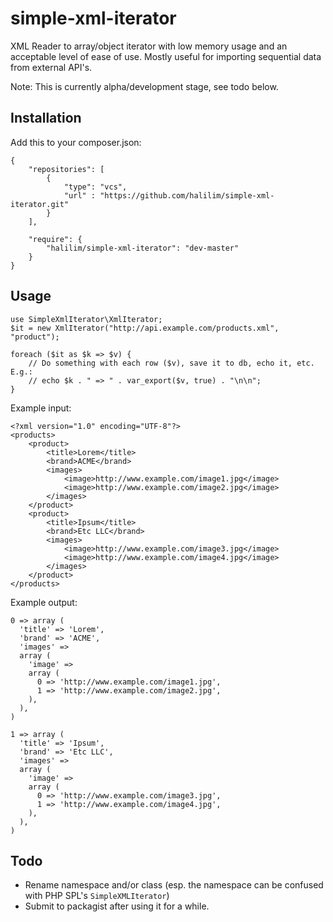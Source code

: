 simple-xml-iterator
===================

XML Reader to array/object iterator with low memory usage and an acceptable level of ease of use.
Mostly useful for importing sequential data from external API's.

Note: This is currently alpha/development stage, see todo below.


Installation
------------

Add this to your composer.json:

    {
        "repositories": [
            {
                "type": "vcs",
                "url" : "https://github.com/halilim/simple-xml-iterator.git"
            }
        ],

        "require": {
            "halilim/simple-xml-iterator": "dev-master"
        }
    }

Usage
-----

    use SimpleXmlIterator\XmlIterator;
    $it = new XmlIterator("http://api.example.com/products.xml", "product");

    foreach ($it as $k => $v) {
        // Do something with each row ($v), save it to db, echo it, etc. E.g.:
        // echo $k . " => " . var_export($v, true) . "\n\n";
    }

Example input:

    <?xml version="1.0" encoding="UTF-8"?>
    <products>
        <product>
            <title>Lorem</title>
            <brand>ACME</brand>
            <images>
                <image>http://www.example.com/image1.jpg</image>
                <image>http://www.example.com/image2.jpg</image>
            </images>
        </product>
        <product>
            <title>Ipsum</title>
            <brand>Etc LLC</brand>
            <images>
                <image>http://www.example.com/image3.jpg</image>
                <image>http://www.example.com/image4.jpg</image>
            </images>
        </product>
    </products>

Example output:

    0 => array (
      'title' => 'Lorem',
      'brand' => 'ACME',
      'images' =>
      array (
        'image' =>
        array (
          0 => 'http://www.example.com/image1.jpg',
          1 => 'http://www.example.com/image2.jpg',
        ),
      ),
    )

    1 => array (
      'title' => 'Ipsum',
      'brand' => 'Etc LLC',
      'images' =>
      array (
        'image' =>
        array (
          0 => 'http://www.example.com/image3.jpg',
          1 => 'http://www.example.com/image4.jpg',
        ),
      ),
    )

Todo
----

* Rename namespace and/or class (esp. the namespace can be confused with PHP SPL's `SimpleXMLIterator`)
* Submit to packagist after using it for a while.